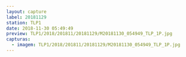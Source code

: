 ```yaml
---
layout: capture
label: 20181129
station: TLP1
date: 2018-11-30 05:49:49
preview: TLP1/2018/201811/20181129/M20181130_054949_TLP_1P.jpg
capturas:
  - imagem: TLP1/2018/201811/20181129/M20181130_054949_TLP_1P.jpg
---
```

